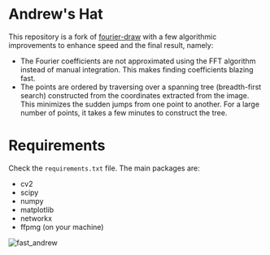 # Andrew's Hat
This repository is a fork of [fourier-draw](https://github.com/staghado/fourier-draw) with a few algorithmic improvements to enhance speed and the final result, namely:

- The Fourier coefficients are not approximated using the FFT algorithm instead of manual integration. This makes finding coefficients blazing fast.
- The points are ordered by traversing over a spanning tree (breadth-first search) constructed from the coordinates extracted from the image. This minimizes the sudden jumps from one point to another. For a large number of points, it takes a few minutes to construct the tree.

# Requirements
Check the `requirements.txt` file. The main packages are:

- cv2
- scipy
- numpy 
- matplotlib
- networkx
- ffpmg (on your machine)


![fast_andrew](https://github.com/user-attachments/assets/73e2f573-cd25-4272-a107-5f1c6d50101d)
